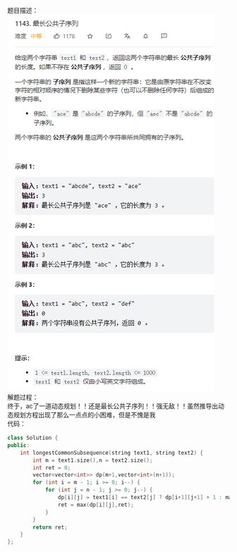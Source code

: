 题目描述：  
![image](/algorithmn/dynamic_programming/image/image28.png)  
解题过程：  
终于，ac了一道动态规划！！还是最长公共子序列！！强无敌！！虽然推导出动态规划方程出现了那么一点点的小困难，但是不愧是我  
代码：  
```cpp
class Solution {
public:
    int longestCommonSubsequence(string text1, string text2) {
        int m = text1.size(),n = text2.size();
        int ret = 0;
        vector<vector<int>> dp(m+1,vector<int>(n+1));
        for (int i = m - 1; i >= 0; i--) {
            for (int j = n - 1; j >= 0; j--) {
                dp[i][j] = text1[i] == text2[j] ? dp[i+1][j+1] + 1 : max(dp[i][j+1],dp[i+1][j]);
                ret = max(dp[i][j],ret);
            }
        }
        return ret;
    }
};
```